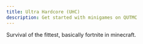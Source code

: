```yaml
---
title: Ultra Hardcore (UHC)
description: Get started with minigames on QUTMC
---
```

Survival of the fittest, basically fortnite in minecraft.